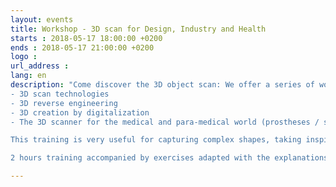 ```yaml
---
layout: events
title: Workshop - 3D scan for Design, Industry and Health
starts : 2018-05-17 18:00:00 +0200
ends : 2018-05-17 21:00:00 +0200
logo :
url_address :
lang: en
description: "Come discover the 3D object scan: We offer a series of workshops to help you discover:
- 3D scan technologies
- 3D reverse engineering
- 3D creation by digitalization
- The 3D scanner for the medical and para-medical world (prostheses / surgical guides / anatomical model etc ...)

This training is very useful for capturing complex shapes, taking inspiration from the elements around us to model them in 3D on a computer.

2 hours training accompanied by exercises adapted with the explanations of a specialist Pangloss."

---
```


